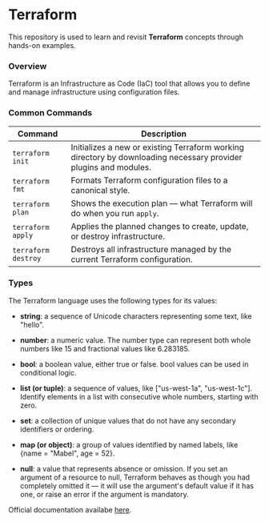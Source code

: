 ﻿# Terraform

This repository is used to learn and revisit **Terraform** concepts through hands-on examples.    

### Overview

Terraform is an Infrastructure as Code (IaC) tool that allows you to define and manage infrastructure using configuration files.

### Common Commands
| Command             | Description                                                                                                      |
| ------------------- | ---------------------------------------------------------------------------------------------------------------- |
| `terraform init`    | Initializes a new or existing Terraform working directory by downloading necessary provider plugins and modules. |
| `terraform fmt`     | Formats Terraform configuration files to a canonical style.                                                      |
| `terraform plan`    | Shows the execution plan — what Terraform will do when you run `apply`.                                          |
| `terraform apply`   | Applies the planned changes to create, update, or destroy infrastructure.                                        |
| `terraform destroy` | Destroys all infrastructure managed by the current Terraform configuration.                                      |


### Types 

The Terraform language uses the following types for its values: 

- **string**: a sequence of Unicode characters representing some text, like "hello". 

- **number**: a numeric value. The number type can represent both whole numbers like 15 and fractional values like 6.283185. 

- **bool**: a boolean value, either true or false. bool values can be used in conditional logic. 

- **list (or tuple)**: a sequence of values, like ["us-west-1a", "us-west-1c"]. Identify elements in a list with consecutive whole numbers, starting with zero. 

- **set**: a collection of unique values that do not have any secondary identifiers or ordering. 

- **map (or object)**: a group of values identified by named labels, like {name = "Mabel", age = 52}.

- **null**: a value that represents absence or omission. If you set an argument of a resource to null, Terraform behaves as though you had completely omitted it — it will use the argument's default value if it has one, or raise an error if the argument is mandatory.


Official documentation availabe [here](https://developer.hashicorp.com/terraform/language/expressions/types).


